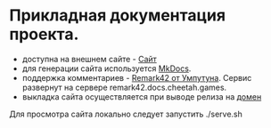 # Прикладная документация проекта.

- доступна на внешнем сайте - [Сайт](https://docs.cheetah.games)
- для генерации сайта используется [MkDocs](https://www.mkdocs.org).
- поддержка комментариев - [Remark42 от Умпутуна](https://github.com/umputun/remark42). Сервис развернут на сервере
  remark42.docs.cheetah.games.
- выкладка сайта осуществляется при выводе релиза на [домен](https://docs.cheetah.games)

Для просмотра сайта локально следует запустить ./serve.sh 